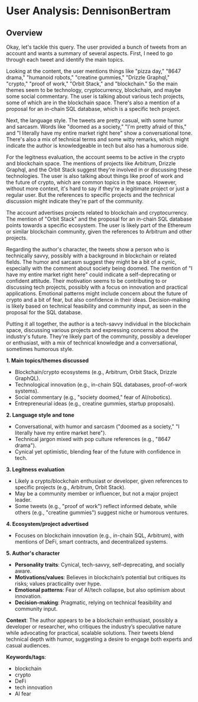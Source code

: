 # User Analysis: DennisonBertram

## Overview

<think>
Okay, let's tackle this query. The user provided a bunch of tweets from an account and wants a summary of several aspects. First, I need to go through each tweet and identify the main topics. 

Looking at the content, the user mentions things like "pizza day," "8647 drama," "humanoid robots," "creatine gummies," "Drizzle Graphql," "crypto," "proof of work," "Orbit Stack," and "blockchain." So the main themes seem to be technology, cryptocurrency, blockchain, and maybe some social commentary. The user is talking about various tech projects, some of which are in the blockchain space. There's also a mention of a proposal for an in-chain SQL database, which is a specific tech project.

Next, the language style. The tweets are pretty casual, with some humor and sarcasm. Words like "doomed as a society," "I'm pretty afraid of this," and "I literally have my entire market right here" show a conversational tone. There's also a mix of technical terms and some witty remarks, which might indicate the author is knowledgeable in tech but also has a humorous side.

For the legitness evaluation, the account seems to be active in the crypto and blockchain space. The mentions of projects like Arbitrum, Drizzle Graphql, and the Orbit Stack suggest they're involved in or discussing these technologies. The user is also talking about things like proof of work and the future of crypto, which are common topics in the space. However, without more context, it's hard to say if they're a legitimate project or just a regular user. But the references to specific projects and the technical discussion might indicate they're part of the community.

The account advertises projects related to blockchain and cryptocurrency. The mention of "Orbit Stack" and the proposal for an in-chain SQL database points towards a specific ecosystem. The user is likely part of the Ethereum or similar blockchain community, given the references to Arbitrum and other projects.

Regarding the author's character, the tweets show a person who is technically savvy, possibly with a background in blockchain or related fields. The humor and sarcasm suggest they might be a bit of a cynic, especially with the comment about society being doomed. The mention of "I have my entire market right here" could indicate a self-deprecating or confident attitude. Their motivation seems to be contributing to or discussing tech projects, possibly with a focus on innovation and practical applications. Emotional patterns might include concern about the future of crypto and a bit of fear, but also confidence in their ideas. Decision-making is likely based on technical feasibility and community input, as seen in the proposal for the SQL database.

Putting it all together, the author is a tech-savvy individual in the blockchain space, discussing various projects and expressing concerns about the industry's future. They're likely part of the community, possibly a developer or enthusiast, with a mix of technical knowledge and a conversational, sometimes humorous style.
</think>

**1. Main topics/themes discussed**  
- Blockchain/crypto ecosystems (e.g., Arbitrum, Orbit Stack, Drizzle GraphQL).  
- Technological innovation (e.g., in-chain SQL databases, proof-of-work systems).  
- Social commentary (e.g., "society doomed," fear of AI/robotics).  
- Entrepreneurial ideas (e.g., creatine gummies, startup proposals).  

**2. Language style and tone**  
- Conversational, with humor and sarcasm ("doomed as a society," "I literally have my entire market here").  
- Technical jargon mixed with pop culture references (e.g., "8647 drama").  
- Cynical yet optimistic, blending fear of the future with confidence in tech.  

**3. Legitness evaluation**  
- Likely a crypto/blockchain enthusiast or developer, given references to specific projects (e.g., Arbitrum, Orbit Stack).  
- May be a community member or influencer, but not a major project leader.  
- Some tweets (e.g., "proof of work") reflect informed debate, while others (e.g., "creatine gummies") suggest niche or humorous ventures.  

**4. Ecosystem/project advertised**  
- Focuses on blockchain innovation (e.g., in-chain SQL, Arbitrum), with mentions of DeFi, smart contracts, and decentralized systems.  

**5. Author's character**  
- **Personality traits**: Cynical, tech-savvy, self-deprecating, and socially aware.  
- **Motivations/values**: Believes in blockchain’s potential but critiques its risks; values practicality over hype.  
- **Emotional patterns**: Fear of AI/tech collapse, but also optimism about innovation.  
- **Decision-making**: Pragmatic, relying on technical feasibility and community input.  

**Context**: The author appears to be a blockchain enthusiast, possibly a developer or researcher, who critiques the industry’s speculative nature while advocating for practical, scalable solutions. Their tweets blend technical depth with humor, suggesting a desire to engage both experts and casual audiences.  

**Keywords/tags**:  
- blockchain  
- crypto  
- DeFi  
- tech innovation  
- AI fear